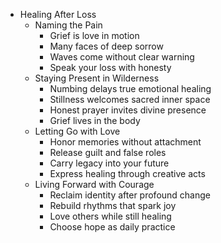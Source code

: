 - Healing After Loss
    - Naming the Pain
        - Grief is love in motion
        - Many faces of deep sorrow
        - Waves come without clear warning
        - Speak your loss with honesty
    - Staying Present in Wilderness
        - Numbing delays true emotional healing
        - Stillness welcomes sacred inner space
        - Honest prayer invites divine presence
        - Grief lives in the body
    - Letting Go with Love
        - Honor memories without attachment
        - Release guilt and false roles
        - Carry legacy into your future
        - Express healing through creative acts
    - Living Forward with Courage
        - Reclaim identity after profound change
        - Rebuild rhythms that spark joy
        - Love others while still healing
        - Choose hope as daily practice
